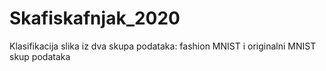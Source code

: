 # Skafiskafnjak_2020
Klasifikacija slika iz dva skupa podataka: fashion MNIST i originalni MNIST skup podataka
